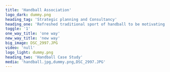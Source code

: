```yaml
---
title: 'Handball Association'
logo_dark: dummy.png
heading_tag: 'Strategic planning and Consultancy'
heading_one: 'Refreshed traditional sport of handball to be motivating and inspirational again'
toggle: '1'
one_way_title: 'one way'
new_way_title: 'new way'
big_image: DSC_2997.JPG
video: 'null'
logo_light: dummy.png
heading_two: 'Handball Case Study'
media: 'handball.jpg,dummy.png,DSC_2997.JPG'
---
```


